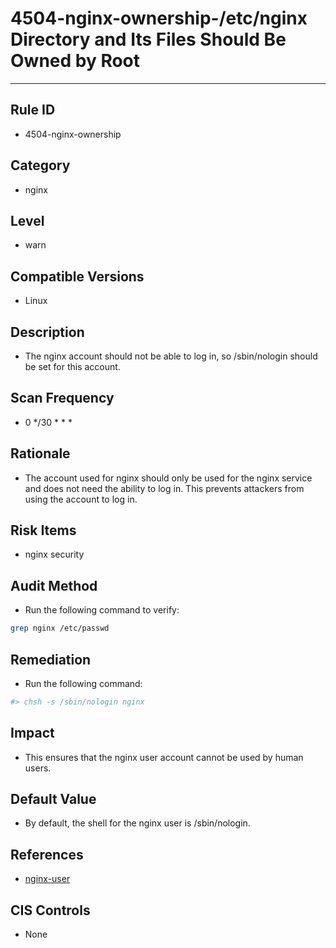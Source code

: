 # 4504-nginx-ownership-/etc/nginx Directory and Its Files Should Be Owned by Root

---

## Rule ID

- 4504-nginx-ownership


## Category

- nginx


## Level

- warn


## Compatible Versions

- Linux


## Description

- The nginx account should not be able to log in, so /sbin/nologin should be set for this account.


## Scan Frequency

- 0 */30 * * *


## Rationale

- The account used for nginx should only be used for the nginx service and does not need the ability to log in. This prevents attackers from using the account to log in.


## Risk Items

- nginx security


## Audit Method

- Run the following command to verify:

```bash
grep nginx /etc/passwd
```


## Remediation

- Run the following command:

```bash
#> chsh -s /sbin/nologin nginx
```


## Impact

- This ensures that the nginx user account cannot be used by human users.


## Default Value

- By default, the shell for the nginx user is /sbin/nologin.


## References

- [nginx-user](http://nginx.org/en/docs/ngx_core_module.html#user)


## CIS Controls

- None